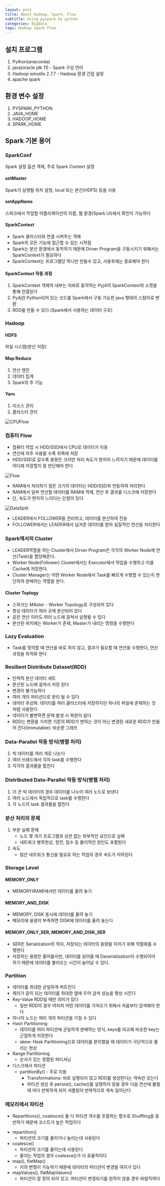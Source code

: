 ```yaml
---
layout: post
title: About Hadoop, Spark, Flow
subtitle: Using pyspark by python
categories: BigData
tags: Hadoop Spark Flow
---
```


## 설치 프로그램

1. Python(anaconda)
2. java(oracle jdk 11) - Spark 구성 언어
3. Hadoop winutils 2.7.7 - Hadoop 환경 간접 설정
4. apache spark

## 환경 변수 설정

1. PYSPARK_PYTHON
2. JAVA_HOME
3. HADOOP_HOME
4. SPARK_HOME

## Spark 기본 용어

### SparkConf

Spark 설정 옵션 객체, 주로 Spark Context 설정

#### setMaster

Spark가 실행될 위치 설청, local 또는 분산(HDFS) 등을 사용

#### setAppName

스파크에서 작업할 어플리케이션의 이름, 웹 환경(Spark UI)에서 확인이 가능하다

#### SparkContext

- Spark 클러스터와 연결 시켜주는 객체
- Spark의 모든 기능에 접근할 수 있는 시작점
- Spark는 분산 환경에서 동작하기 때문에 Driver Program을 구동시키기 위해서는 SparkContext가 필요하다
- SparkContext는 프로그램당 하나만 만들수 있고, 사용후에는 종료해야 한다

#### SparkContext 작동 과정

1. SparkContext 객체의 내부는 자바로 동작하는 Pyj4의 SparkContext와 소켓을 통해 연결된다
2. Py4j란 Python되어 있는 코드를 Spark에서 구동 가능한 java 형태의 스칼라로 변환
3. RDD를 만들 수 있다.(Spark에서 사용하는 데이터 구조)

### Hadoop

#### HDFS

파일 시스템(분산 저장)

#### Map Reduce

1. 연산 엔진
2. 데이터 집계
3. Spark의 주 기능

#### Yarn

1. 리소스 관리
2. 클러스터 관리

![CPUFlow](https://user-images.githubusercontent.com/77920565/182545861-ea4e3863-20f1-4b68-b9b1-37cb7d7d7f71.png)

### 컴퓨터 Flow

- 컴퓨터 작업 시 HDD/SSD에서 CPU로 데이터가 이동
- 연산에 자주 사용될 수록 위쪽에 저장
- HDD/SSD로 갈수록 용량은 크지만 처리 속도가 현저히 느려지기 때문에 데이터를 어디에 저장할지 잘 판단해야 한다

![Flow](https://user-images.githubusercontent.com/77920565/182546665-69e770db-af1d-46d2-8805-e8748e652308.png)

- RAM에서 처리하기 힘든 크기의 데이터는 HDD/SSD와 연동하여 처리한다
- RAM에서 일부 연산할 데이터를 RAM에 적재, 연산 후 결과를 디스크에 저장한다
- 단, 속도가 현저히 느리다는 단점이 있다

![DataSplit](https://user-images.githubusercontent.com/77920565/182546823-3dc174b7-eb5b-45c4-b7e1-f2b58316fe39.png)

- LEADER에서 FOLLOWER을 관리하고, 데이터를 분산하여 전송
- FOLLOWER에서는 LEADER에서 넘겨준 데이터를 받아 실질적인 연산을 처리한다

### Spark에서의 Cluster

- LEADER역할을 하는 Cluster에서 Dirver Program은 각각의 Worker Node에 연산(Task)을 할당해준다.
- Worker Node(Follower) Cluster에서는 Executor에서 작업을 수행하고 이를 Cache에 저장한다.
- Cluster Manager는 어떤 Worker Node에서 Task를 빠르게 수행할 수 있는지 판단하여 분배하는 역할을 한다.

#### Cluster Toplogy
- 스파크는 MAster - Worker Topology로 구성되어 있다
- 항상 데이터가 여러 곳에 분산되어 있다
- 같은 연산 이라도 여러 노드에 걸쳐서 실행될 수 있다
- 분산된 위치에는 Worker가 존재, Master가 내리는 명령을 수행한다

### Lazy Evaluation

- Task를 정의할 때 연산을 바로 하지 않고, 결과가 필요할 때 연산을 수행한다, 연산 과정을 최적화 한다

### Resilient Distribute Dataset(RDD)

- 탄력적 분산 데이터 세트
- 분산된 노드에 걸쳐서 저장 된다
- 변경이 불가능하다
- 여러 개의 파티션으로 분리 될 수 있다
- 데이터 추상화: 데이터를 여러 클러스터에 저장하지만 하나의 파일에 존재하는 것 처럼 사용한다
- 데이터가 불변하면 문제 발생 시 복원이 쉽다
- RDD는 변환을 거치면 기존의 RDD가 변하는 것이 아닌 변경된 새로운 RDD가 만들어 진다(Immutable): 비순환 그래프

### Data-Parallel 작동 방식(병렬 처리)

1. 빅 데이터를 여러 개로 나눈다
2. 여러 쓰레드에서 각자 task를 수행한다
3. 각각의 결과물을 합친다

### Distributed Data-Parallel 작동 방식(병렬 처리)

1. 더 큰 빅 데이터의 경우 데이터를 나누어 여러 노드로 보낸다
2. 여러 노드에서 독립적으로 task를 수행한다
3. 각 노드의 task 결과물을 합친다

### 분산 처리의 문제

1. 부분 실패 문제
   - 노드 몇 개가 프로그램과 상관 없는 외부적인 요인으로 실패
   - 네트워크 병목현상, 정전, 침수 등 물리적인 원인도 포함된다
2. 속도
   - 많은 네트워크 통신을 필요로 하는 작업의 경우 속도가 저하된다

### Storage Level

#### MEMORY_ONLY
   - MEMORY(RAM)에서만 데이터를 올려 놓기

#### MEMORY_AND_DISK
   - MEMORY, DISK 동시에 데이터를 올려 놓기
   - 메모리에 용량이 부족하면 DISK에 데이터를 올려 놓는다

#### MEMORY_ONLY_SER, MEMORY_AND_DISK_SER
   - SER은 Serialization의 약자, 저장되는 데이터의 용량을 아끼기 위해 직렬화를 수행한다
   - 저장하는 용량은 줄어들지만, 데이터를 읽어올 때 Deserialization이 수행되어야 하기 때문에 데이터를 불러오는 시간이 늘어날 수 있다.

### Partition
   - 데이터를 최대한 균일하게 퍼트린다
   - 쿼리가 같이 되는 데이터를 최대한 옆에 두어 검색 성능을 향상 시킨다
   - Key-Value RDD일 때만 의미가 있다
     - 일반 RDD의 경우 어차피 어떤 데이터를 가져오기 위해서 처음부터 검색해야 한다
   - 하나의 노드는 여러 개의 파티션을 가질 수 있다
   - Hash Partitioning
     - 데이터를 여러 파티션에 균일하게 분배하는 방식, keys를 비교해 비슷한 key는 근접하게 저장한다
     - skew: Hask Partitioning으로 데이터를 분리했을 때 데이터가 극단적으로 몰리는 현상
   - Range Partitioning
     - 순서가 있는 정렬된 파티셔닝
   - 디스크에서 파티션
     - partitionBy() - 주로 이용
       - Transformations: 바로 실행되지 않고 RDD를 생성한다는 약속만 갖는다
       - 파티션 생성 후 persist(), cache()를 실행하지 않을 경우 다음 연산에 불릴 때 마다 반복하게 되어 셔플링이 반복적으로 계속 일어난다

### 메모리에서 파티션
* Repartitions(), coalesce() 둘 다 파티션 개수를 조절하는 함수로 Shuffling을 동반하기 때문에 코스트가 높은 작업이다
 - repartition()
   - 파티션의 크기를 줄이거나 늘리는데 사용된다
 - coalesce()
   - 파티션의 크기를 줄이는데 사용된다
   - 줄이는 작업의 경우 coalesce()가 더 효율적이다
 - map(), flatMap()
   - 키의 변형이 가능하기 때문에 데이터의 파티션이 변경될 여지가 있다
 - mapValues(), flatMapValues()
   - 파티션이 잘 정의 되어 있고, 파티션이 변경되기를 원하지 않을 경우 바람직하다